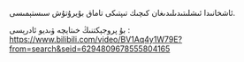 ئاشخانىدا ئىشلىتىدىلىدىغان كىچىك تىپتىكى تاماق بۇيرۇتۇش سىستېمىسى.

بۇ پروجېكتنىڭ خىتايچە ۋىديو ئادرېسى : https://www.bilibili.com/video/BV1Aq4y1W79E?from=search&seid=6294809678555804165

